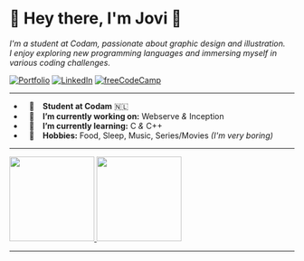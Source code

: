 <h1 align="left">🍄 Hey there, I'm Jovi 🍄 </h1>

*I'm a student at Codam, passionate about graphic design and illustration.<br>
I enjoy exploring new programming languages and immersing myself in various coding challenges.*

<p align="left">
   <a height="50px" href="---"><img alt="Portfolio" src="https://github.com/user-attachments/assets/2ffee099-d0d1-410d-a54a-0b7a7ab417bf"></a>
   <a href="---"><img alt="LinkedIn" src="https://github.com/user-attachments/assets/cab4cf7a-a8e5-4be5-b6b7-86c2a28b3991"></a>
   <a href="---"><img alt="freeCodeCamp" src="https://github.com/user-attachments/assets/8ae43b3e-036c-41fc-a0de-578af6d704db"></a>
</p>


---

- &ensp; 🐝 &ensp; **Student at Codam** 🇳🇱
- &ensp; 🥑 &ensp; **I’m currently working on:** Webserve *&* Inception
- &ensp; 🌱 &ensp; **I’m currently learning:** C *&* C++
- &ensp; 🍄 &ensp; **Hobbies:** Food, Sleep, Music, Series/Movies *(I'm very boring)*

---

<a href="https://github.com/JoviMetzger">
   <img height="150px" src="https://github-readme-stats.vercel.app/api?username=JoviMetzger&show_icons=true&hide_title=true&hide_border=true&theme=slateorange" />
   <img height="150px" src="https://github-readme-stats.vercel.app/api/top-langs/?username=JoviMetzger&show_icons=true&layout=compact&langs_count=6&hide_title=true&hide_border=true&theme=slateorange" />
</a>


---

<!--
![snake animation](https://github.com/JoviMetzger/blob/output/github-contribution-grid-snake2.svg)
-->

<!--
**JoviMetzger/JoviMetzger** is a ✨ _special_ ✨ repository because its `README.md` (this file) appears on your GitHub profile.

Here are some ideas to get you started:

- 🔭 I’m currently working on ...
- 🌱 I’m currently learning ...
- 👯 I’m looking to collaborate on ...
- 🤔 I’m looking for help with ...
- 💬 Ask me about ...
- 📫 How to reach me: ...
- 😄 Pronouns: ...
- ⚡ Fun fact: ...
-->
